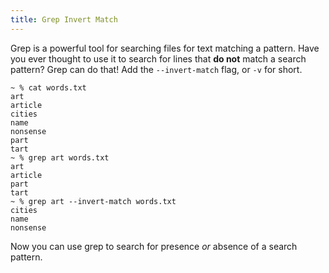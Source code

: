 ```yaml
---
title: Grep Invert Match
---
```


Grep is a powerful tool for searching files for text matching a pattern. Have you ever
thought to use it to search for lines that **do not** match a search pattern?
Grep can do that! Add the `--invert-match` flag, or `-v` for short.

```shell
~ % cat words.txt
art
article
cities
name
nonsense
part
tart
~ % grep art words.txt
art
article
part
tart
~ % grep art --invert-match words.txt
cities
name
nonsense
```

Now you can use grep to search for presence *or* absence of a search pattern.
